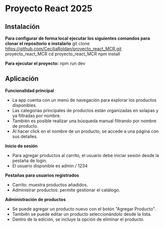 # Proyecto React 2025


## Instalación

**Para configurar de forma local ejecutar los siguientes comandos para clonar el repositorio e instalarlo**
git clone https://github.com/CeciliaRoldan/proyecto_react_MCR.git proyecto_react_MCR
cd proyecto_react_MCR
npm install

**Para ejecutar el proyecto:**
npm run dev


## Aplicación

**Funcionalidad principal**
- La app cuenta con un menú de navegación para explorar los productos disponibles.
- Las categorías principales de productos están organizadas en solapas y ya filtradas por nombre.
- También es posible realizar una búsqueda manual filtrando por nombre de producto.
- Al hacer click en el nombre de un producto, se accede a una página con sus detalles.

**Inicio de sesión**
- Para agregar productos al carrito, el usuario debe iniciar sesión desde la pestaña de login.
- El usuario disponible es admin / 1234

**Pestañas para usuarios registrados**
- Carrito: muestra productos añadidos.
- Administrar productos: permite gestionar el catálogo.

**Administración de productos**
- Se puede agregar un producto nuevo con el botón "Agregar Producto".
- También se puede editar un producto seleccionándolo desde la lista.
- Dentro de la edición, se incluye la opción de eliminar el producto.
